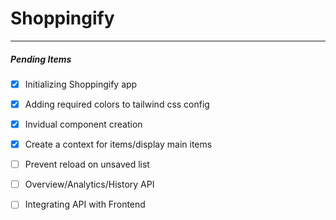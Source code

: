 # Shoppingify
   ***
   ##### Pending Items
   - [x] Initializing Shoppingify app 
   - [x] Adding required colors to tailwind css config
   - [x] Invidual component creation
   - [x] Create a context for items/display main items 
   - [ ] Prevent reload on unsaved list
   - [ ] Overview/Analytics/History API
   - [ ] Integrating API with Frontend
  

   
 
